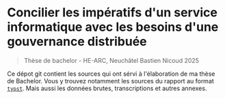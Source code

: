 # Concilier les impératifs d'un service informatique avec les besoins d'une gouvernance distribuée

> Thèse de bachelor - HE-ARC, Neuchâtel
> Bastien Nicoud
> 2025

Ce dépot git contient les sources qui ont sérvi à l'élaboration de ma thèse de Bachelor. Vous y trouvez notamment les sources du rapport au format [`typst`](https://typst.app/docs/). Mais aussi les données brutes, transcriptions et autres annexes.
